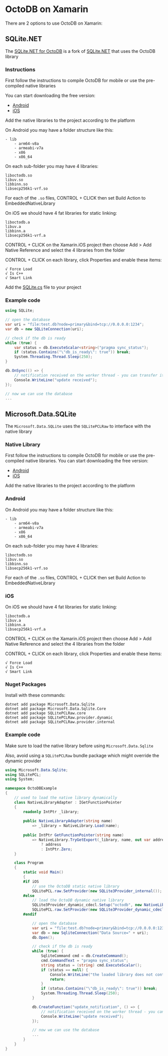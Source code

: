 OctoDB on Xamarin
=================

There are 2 options to use OctoDB on Xamarin:


SQLite.NET
----------

The [SQLite.NET for OctoDB](https://github.com/octodb/sqlite-net) is a fork of [SQLite.NET](https://github.com/praeclarum/sqlite-net)
that uses the OctoDB library


### Instructions

First follow the instructions to compile OctoDB for mobile or use the pre-compiled native libraries

You can start downloading the free version:

* [Android](http://octodb.io/download/octodb-free-android-native-libs.tar.gz)
* [iOS](http://octodb.io/download/octodb-free-ios-native-libs.tar.gz)

Add the native libraries to the project according to the platform

On Android you may have a folder structure like this:

    - lib
        - arm64-v8a
        - armeabi-v7a
        - x86
        - x86_64

On each sub-folder you may have 4 libraries:

    liboctodb.so
    libuv.so
    libbinn.so
    libsecp256k1-vrf.so

For each of the `.so` files, CONTROL + CLICK then set Build Action to EmbeddedNativeLibrary

On iOS we should have 4 fat libraries for static linking:

    liboctodb.a
    libuv.a
    libbinn.a
    libsecp256k1-vrf.a

CONTROL + CLICK on the Xamarin.iOS project then choose Add > Add Native Reference and select the 4 libraries from the folder

CONTROL + CLICK on each library, click Properties and enable these items:

    √ Force Load
    √ Is C++
    √ Smart Link

Add the [SQLite.cs](https://github.com/octodb/sqlite-net/blob/master/src/SQLite.cs) file to your project


### Example code

```csharp
using SQLite;

// open the database
var uri = "file:test.db?node=primary&bind=tcp://0.0.0.0:1234";
var db = new SQLiteConnection(uri);

// check if the db is ready
while (true) {
    var status = db.ExecuteScalar<string>("pragma sync_status");
    if (status.Contains("\"db_is_ready\": true")) break;
    System.Threading.Thread.Sleep(250);
}

db.OnSync(() => {
    // notification received on the worker thread - you can transfer it to the main thread here
    Console.WriteLine("update received");
});

// now we can use the database
...
```



Microsoft.Data.SQLite
---------------------

The `Microsoft.Data.SQLite` uses the `SQLitePCLRaw` to interface with the native library


### Native Library

First follow the instructions to compile OctoDB for mobile or use the pre-compiled native libraries.
You can start downloading the free version:

* [Android](http://octodb.io/download/octodb-free-android-native-libs.tar.gz)
* [iOS](http://octodb.io/download/octodb-free-ios-native-libs.tar.gz)

Add the native libraries to the project according to the platform

### Android

On Android you may have a folder structure like this:

    - lib
        - arm64-v8a
        - armeabi-v7a
        - x86
        - x86_64

On each sub-folder you may have 4 libraries:

    liboctodb.so
    libuv.so
    libbinn.so
    libsecp256k1-vrf.so

For each of the `.so` files, CONTROL + CLICK then set Build Action to EmbeddedNativeLibrary

### iOS

On iOS we should have 4 fat libraries for static linking:

    liboctodb.a
    libuv.a
    libbinn.a
    libsecp256k1-vrf.a

CONTROL + CLICK on the Xamarin.iOS project then choose Add > Add Native Reference and select the 4 libraries from the folder

CONTROL + CLICK on each library, click Properties and enable these items:

    √ Force Load
    √ Is C++
    √ Smart Link


### Nuget Packages

Install with these commands:

    dotnet add package Microsoft.Data.Sqlite
    dotnet add package Microsoft.Data.Sqlite.Core
    dotnet add package SQLitePCLRaw.core
    dotnet add package SQLitePCLRaw.provider.dynamic
    dotnet add package SQLitePCLRaw.provider.internal


### Example code

Make sure to load the native library before using `Microsoft.Data.Sqlite`

Also, avoid using a `SQLitePCLRaw` bundle package which might override the dynamic provider

```csharp
using Microsoft.Data.Sqlite;
using SQLitePCL;
using System;

namespace OctoDBExample
{
    // used to load the native library dynamically
    class NativeLibraryAdapter : IGetFunctionPointer
    {
        readonly IntPtr _library;
    
        public NativeLibraryAdapter(string name)
            => _library = NativeLibrary.Load(name);
    
        public IntPtr GetFunctionPointer(string name)
            => NativeLibrary.TryGetExport(_library, name, out var address)
                ? address
                : IntPtr.Zero;
    }

    class Program
    {
        static void Main()
        {
        #if iOS
            // use the OctoDB static native library
            SQLitePCL.raw.SetProvider(new SQLite3Provider_internal());
        #else
            // load the OctoDB dynamic native library
            SQLite3Provider_dynamic_cdecl.Setup("octodb", new NativeLibraryAdapter("octodb"));
            SQLitePCL.raw.SetProvider(new SQLite3Provider_dynamic_cdecl());
        #endif

            // open the database
            var uri = "file:test.db?node=primary&bind=tcp://0.0.0.0:1234";
            var db = new SqliteConnection("Data Source=" + uri);
            db.Open();

            // check if the db is ready
            while (true) {
                SqliteCommand cmd = db.CreateCommand();
                cmd.CommandText = "pragma sync_status";
                string status = (string) cmd.ExecuteScalar();
                if (status == null) {
                    Console.WriteLine("the loaded library does not contain OctoDB");
                    return;
                }
                if (status.Contains("\"db_is_ready\": true")) break;
                System.Threading.Thread.Sleep(250);
            }

            db.CreateFunction("update_notification", () => {
                // notification received on the worker thread - you can transfer it to the main thread here
                Console.WriteLine("update received");
            });

            // now we can use the database
            ...
        }
    }
}
```
